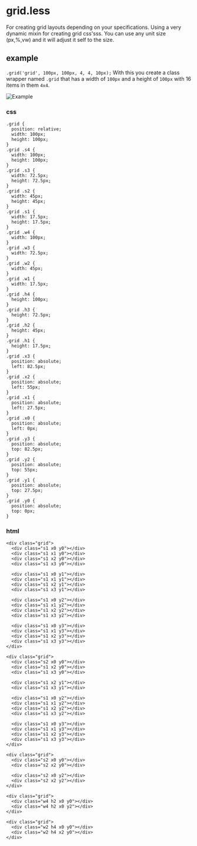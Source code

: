 grid.less
=========

For creating grid layouts depending on your specifications. Using a very dynamic mixin for creating grid css'sss.
You can use any unit size (px,%,vw) and it will adjust it self to the size.

example
---------
`.grid('grid', 100px, 100px, 4, 4, 10px);` With this you create a class wrapper named `.grid` that has a width of `100px`
and a height of `100px` with 16 items in them `4x4`.

![Example](https://github.com/mientjan/grid.less/raw/master/example/grid.less-example.png)


### css
	.grid {
	  position: relative;
	  width: 100px;
	  height: 100px;
	}
	.grid .s4 {
	  width: 100px;
	  height: 100px;
	}
	.grid .s3 {
	  width: 72.5px;
	  height: 72.5px;
	}
	.grid .s2 {
	  width: 45px;
	  height: 45px;
	}
	.grid .s1 {
	  width: 17.5px;
	  height: 17.5px;
	}
	.grid .w4 {
	  width: 100px;
	}
	.grid .w3 {
	  width: 72.5px;
	}
	.grid .w2 {
	  width: 45px;
	}
	.grid .w1 {
	  width: 17.5px;
	}
	.grid .h4 {
	  height: 100px;
	}
	.grid .h3 {
	  height: 72.5px;
	}
	.grid .h2 {
	  height: 45px;
	}
	.grid .h1 {
	  height: 17.5px;
	}
	.grid .x3 {
	  position: absolute;
	  left: 82.5px;
	}
	.grid .x2 {
	  position: absolute;
	  left: 55px;
	}
	.grid .x1 {
	  position: absolute;
	  left: 27.5px;
	}
	.grid .x0 {
	  position: absolute;
	  left: 0px;
	}
	.grid .y3 {
	  position: absolute;
	  top: 82.5px;
	}
	.grid .y2 {
	  position: absolute;
	  top: 55px;
	}
	.grid .y1 {
	  position: absolute;
	  top: 27.5px;
	}
	.grid .y0 {
	  position: absolute;
	  top: 0px;
	}

### html
	<div class="grid">
	  <div class="s1 x0 y0"></div>
	  <div class="s1 x1 y0"></div>
	  <div class="s1 x2 y0"></div>
	  <div class="s1 x3 y0"></div>

	  <div class="s1 x0 y1"></div>
	  <div class="s1 x1 y1"></div>
	  <div class="s1 x2 y1"></div>
	  <div class="s1 x3 y1"></div>

	  <div class="s1 x0 y2"></div>
	  <div class="s1 x1 y2"></div>
	  <div class="s1 x2 y2"></div>
	  <div class="s1 x3 y2"></div>

	  <div class="s1 x0 y3"></div>
	  <div class="s1 x1 y3"></div>
	  <div class="s1 x2 y3"></div>
	  <div class="s1 x3 y3"></div>
	</div>

	<div class="grid">
	  <div class="s2 x0 y0"></div>
	  <div class="s1 x2 y0"></div>
	  <div class="s1 x3 y0"></div>

	  <div class="s1 x2 y1"></div>
	  <div class="s1 x3 y1"></div>

	  <div class="s1 x0 y2"></div>
	  <div class="s1 x1 y2"></div>
	  <div class="s1 x2 y2"></div>
	  <div class="s1 x3 y2"></div>

	  <div class="s1 x0 y3"></div>
	  <div class="s1 x1 y3"></div>
	  <div class="s1 x2 y3"></div>
	  <div class="s1 x3 y3"></div>
	</div>

	<div class="grid">
	  <div class="s2 x0 y0"></div>
	  <div class="s2 x2 y0"></div>

	  <div class="s2 x0 y2"></div>
	  <div class="s2 x2 y2"></div>
	</div>

	<div class="grid">
	  <div class="w4 h2 x0 y0"></div>
	  <div class="w4 h2 x0 y2"></div>
	</div>

	<div class="grid">
	  <div class="w2 h4 x0 y0"></div>
	  <div class="w2 h4 x2 y0"></div>
	</div>

